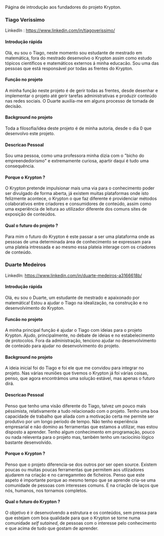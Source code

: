 Página de introdução aos fundadores do projeto Krypton.

### Tiago Veríssimo

LinkedIn : https://www.linkedin.com/in/tiagoverissimo/

#### Introdução rápida
Olá, eu sou o Tiago, neste momento sou estudante de mestrado em matemática, fora do mestrado desenvolvo o Krypton assim como estudo tópicos científicos e matemáticos externos á minha educacão.
Sou uma das pessoas que está responsável por todas as frentes do Krypton.

#### Função no projeto
A minha função neste projeto é de gerir todas as frentes, desde desenhar e implementar o projeto até gerir tarefas administrativas e produzir conteúdo nas redes sociais.
O Duarte auxilía-me em alguns processo de tomada de decisão.

#### Background no projeto
Toda a filosofia/idea deste projeto é de minha autoria, desde o dia $0$ que desenvolvo este projeto.

#### Descricao Pessoal
Sou uma pessoa, como uma professora minha dizia com o "bicho do empreendedorismo" e extremamente curiosa, apartir daqui é tudo uma consequência.

#### Porque o Krypton ?
O Krypton pretende impulsionar mais uma via para o conhecimento poder ser divulgado de forma aberta, já existem muitas plataformas onde isto felizmente acontece, o Krypton o que faz diferente é providenciar métodos colaborativos entre criadores e consumidores de conteúdo, assim como uma experiência de leitura ao utilizador diferente dos comuns sites de exposição de conteúdos.

#### Qual o futuro do projeto ?
Para mim o futuro do Krypton é este passar a ser uma plataforma onde as pessoas de uma determinada área de conhecimento se expressam para uma plateia intressada e ao mesmo essa plateia interage com os criadores de conteúdo.

### Duarte Medeiros

LinkedIn: https://www.linkedin.com/in/duarte-medeiros-a3166618b/

#### Introdução rápida
Olá, eu sou o Duarte, um estudante de mestrado e apaixonado por matemática! Estou a ajudar o Tiago na idealização, na construção e no desenvolvimento do Krypton.

#### Funcão no projeto
A minha principal função é ajudar o Tiago com ideias para o projeto Krypton. 
Ajudo, principalmente, no debate de ideias e no estabelecimento de protocolos. 
Fora da administração, tenciono ajudar no desenvolvimento de conteúdo para ajudar no desenvolvimento do projeto.


#### Background no projeto
A ideia inicial foi do Tiago e foi ele que me convidou para integrar no projeto.
Nas várias reuniões que tivemos o Krypton já foi várias coisas, penso, que agora encontrámos uma solução estável, mas apenas o futuro dirá.


#### Descricao Pessoal
Penso que tenho uma visão diferente do Tiago, talvez um pouco mais péssimista, relativamente a tudo relacionado com o projeto.
Tenho uma boa capacidade de trabalho que aliada com a motivação certa me permite ser produtivo por um longo período de tempo. 
Não tenho experiência empresarial e não domino as ferramentas que estamos a utilizar, mas estou disposto a aprender.
Tenho algum conhecimento em programação, pouco ou nada releventa para o projeto mas, também tenho um raciocínio lógico bastante desenvolvido.


#### Porque o Krypton ?
Penso que o projeto diferencia-se dos outros por ser open source.
Existem poucas ou muitas poucas ferramentas que permitem aos utlizadores ajudarem na criação e no carregamnteo de ficheiros.
Penso que este aspeto é importante porque ao mesmo tempo que se aprende cria-se uma comunidade de pessoas com interesses comuns. É na criação de laços que nós, humanos, nos tornamos completos.


#### Qual o futuro do Krypton ?
O objetivo é ir desenvolvendo a estrutura e os conteúdos, sem pressa para que estejam com boa qualidade para que o Krypton se torne numa comunidade *self sutained*, de pessoas com o interesse pelo conhecimento e que acima de tudo que  gostam de aprender.
